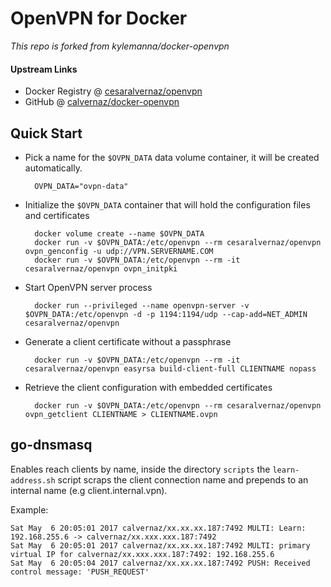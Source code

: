 # OpenVPN for Docker

_This repo is forked from kylemanna/docker-openvpn_

#### Upstream Links

* Docker Registry @ [cesaralvernaz/openvpn](https://hub.docker.com/r/cesaralvernaz/openvpn/)
* GitHub @ [calvernaz/docker-openvpn](https://github.com/calvernaz/docker-openvpn)

## Quick Start

* Pick a name for the `$OVPN_DATA` data volume container, it will be created automatically.

        OVPN_DATA="ovpn-data"

* Initialize the `$OVPN_DATA` container that will hold the configuration files and certificates

        docker volume create --name $OVPN_DATA
        docker run -v $OVPN_DATA:/etc/openvpn --rm cesaralvernaz/openvpn ovpn_genconfig -u udp://VPN.SERVERNAME.COM
        docker run -v $OVPN_DATA:/etc/openvpn --rm -it cesaralvernaz/openvpn ovpn_initpki

* Start OpenVPN server process

        docker run --privileged --name openvpn-server -v $OVPN_DATA:/etc/openvpn -d -p 1194:1194/udp --cap-add=NET_ADMIN cesaralvernaz/openvpn

* Generate a client certificate without a passphrase

        docker run -v $OVPN_DATA:/etc/openvpn --rm -it cesaralvernaz/openvpn easyrsa build-client-full CLIENTNAME nopass

* Retrieve the client configuration with embedded certificates

        docker run -v $OVPN_DATA:/etc/openvpn --rm cesaralvernaz/openvpn ovpn_getclient CLIENTNAME > CLIENTNAME.ovpn


## go-dnsmasq

Enables reach clients by name, inside the directory `scripts` the `learn-address.sh` script scraps the client connection name
and prepends to an internal name (e.g client.internal.vpn).

Example:

    Sat May  6 20:05:01 2017 calvernaz/xx.xx.xx.187:7492 MULTI: Learn: 192.168.255.6 -> calvernaz/xx.xxx.xxx.187:7492
    Sat May  6 20:05:01 2017 calvernaz/xx.xx.xx.187:7492 MULTI: primary virtual IP for calvernaz/xx.xxx.xxx.187:7492: 192.168.255.6
    Sat May  6 20:05:04 2017 calvernaz/xx.xx.xx.187:7492 PUSH: Received control message: 'PUSH_REQUEST'
